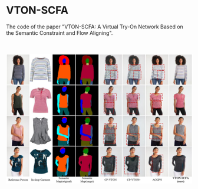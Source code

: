 # VTON-SCFA
The code of the paper "VTON-SCFA: A Virtual Try-On Network Based on the Semantic Constraint and Flow Aligning".

<br/><br/>
![Teaser](./teaser.png)
